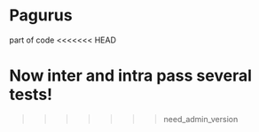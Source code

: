 # Pagurus
part of code
<<<<<<< HEAD

Now inter and intra pass several tests!
=======
>>>>>>> need_admin_version
